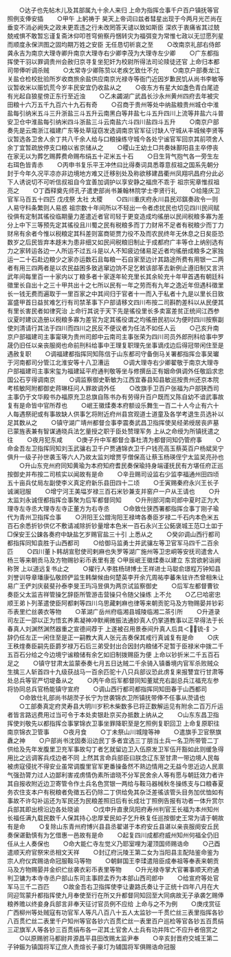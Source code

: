 <!-- { "loadSidebar": true } -->
　　○达子也先帖木儿及其部属九十余人来归  上命为指挥佥事千户百户镇抚等官照例支俸安插
　　○甲午  上躬祷于  昊天上帝词曰兹者彗星出现于今两月光芒尚在垂变不消必阙失之政未更乖违之行未改罔答天谴以致如斯臣  深疚于衷痛省其过兢兢戒惧不敢暂忘谨复斋沐仰叩苍穹俯察丹悃转灾为福弭变为常惟七政以无愆愿列星而顺度永保洪图之固均期万姓之安臣  无任恳切祈哀之至
　　○改南京礼部右侍郎龚永吉为南京大理寺卿升南京大理寺右少卿李茂为大理寺左少卿
　　○广东都指挥使干羽以罪调贵州会赦归京寻复坐犯奸为校尉所得法司论赎徒还官  上命归本都司带俸听调杀贼
　　○太常寺少卿陈贽以老疾乞致仕不允
　　○南京户部奏龙江关盐仓检校批验所岁收商旅余盐供应南京光禄寺等衙门近因岁歉民饥从尚书李敏等议暂收米以赈饥荒今岁丰民安宜仍收盐从之
　　○夜东方有星大如盏色青白尾迹有光起自狼星傍正东行至近浊
　　○乙未蠲湖广武昌长沙永州黄州四府去年被灾田粮十六万五千九百六十九石有奇
　　○召商于贵州等处中纳盐粮贵州城仓中淮盐每引纳米五斗三升浙盐三斗五升云南黑白等井盐七斗五升四川上流等井盐六斗普安卫仓中淮盐每引纳米四斗浙盐三斗云南盐六斗四川盐四斗五升
　　○南京户部奏先是云南浙江福建广东等处草寇窃发选调南京官军征讨缺人守城从丰城候李贤等议暂选各卫舍人余丁共八千余人给与口粮操练守城今各处宁谧官军回京其前项舍人余丁宜暂疏放停支口粮以省京储从之
　　○稷山王幼土□共奏妹鄯阳县主卒停丧在家无以为葬乞赐葬费命赐布绢五十疋米五十石
　　○日生背气抱气各一旁生左右珥色皆青赤
　　○丙申书复乐平王冲烋曰比得奏词具悉尊意叔祖之国系先朝分封于今年久况平凉亦非边境地方难又迁移别处及称欲移建昌衢州凤翔巩昌府分此必下人诱说切不可听信叔祖自今宜善加调护以享安静之福庶不乖于  祖宗宪章惟叔祖亮之
　　○丁酉释奠先师孔子遣吏部尚书兼翰林院学士李贤行礼
　　○给隆庆卫官军马百五十四匹  戊戌祭  太社  太稷
　　○四川重庆府永川县民邓錤奏政令一则人易守科条繁则人易惑  祖宗数十年间所以不轻出一令者虑扰民也切见四川民间赋役俱有定制其徭役临期量力差遣近者官司轻于更变造成均徭册以民间税粮多寡为差分上中下三等预先定其徭役且川蜀之民有税粮多而丁力财帛不足者有税粮少而丁力财帛有余者今惟以税粮定其科差则富商钜贾力役不及而农民终年无休息之日矣臣恐数岁之后民皆弃本趍末为患非细又如民间税粮旧制止于成都府广丰等仓上纳别选有力之家转运各边一人所运不过五斗是以人不知疲边储易足近者均徭册成粮多之家独运一二十石赴边粮少之家亦运数石且每粮一石自家至边计其路途所费有用银一二两者有用三四两者是以农民益困多致逃窜边饷不足乞敕该部革去新例止遵旧制又言洪武年间每里百一十家内以丁粮多者十家逐年轮充里长其余轮充十年甲首遇有朝廷科徵里长自出十之三十甲共出十之七所以民有一年之劳而有九年之逸近年但遇科徵里长一钱无费而遍取于一里百家之中其间归于官者十一而入于私者十九是以里长日致富盛甲首日益贫难乞行有司禁革事下户部请移文四川布按二司斟酌差科以从民便其有里长害民者如律究治  上命行其说于天下先是徭役里长多卖富差贫正统间江西参议夏时建议造册以税粮多寡为差官为定其徭役谓之均徭册民初以为便时四川按察副使刘清请行其法于四川而四川之民反不便议者为任法不如任人云
　　○己亥升南京户部福建司主事甯瑛为贵州司郎中云南司主事张荣为四川司员外郎刑科给事中罗晟仍旧任以亲丧服阕也命前刑科给事中王理复职理先坐事谪戍边后得冠带闲住至是遇赦复职
　　○调福建都指挥同知陈信于山东都司守备倒马关署都指挥佥事吴瓛于河南都司分管江北淮安等十八卫漕运
　　○调大理寺右少卿翟敬于南京大理寺户部福建司主事宋玺为福建延平府通判敬等坐与修撰岳正有姻命俱调外任敬謟求忠国公石亨得调南京
　　○调监察御史靳敏为江西宜春县知县敏巡按贵州还京本院考核敏阿附都御史蒋琳枉问人罪故调外任
　　○改旗手卫百户张福为户部狭西司主事仍于文华殿书办福原充卫总旗自陈书办有劳得升百户既而又陈自幼不谙武事故复有是命皆中官所荐也
　　○岷王徽煣奏本府额设乐舞生一百二十人今止有六十人每遇祭祀或有事故缺人供事乞将附近府州县宫观道士道童及各学考退生员选补以足其数从之
　　○镇守湖广靖州都督佥事李震奏武昌卫指挥使吴经弟绶居丧庐墓已蒙旌表兼有智谋通晓兵法乞量授之职于臣处赞理军务  上从之命绶为所镇抚遣之往
　　○夜月犯东咸
　　○庚子升中军都督佥事杜清为都督同知仍管府事
　　○命金吾左卫指挥同知刘玉武骧右卫千户贾通锦衣卫千户钱亮高玉蔡英百户杨斌吴宁俱升一级子孙世袭玉等六人乃故太监刘增贾亨僧保高让蔡玉杨瑛侄宁太监吴亮孙也
　　○升山东兖州府同知黄瑜为本府知府耆民奏保瑜持身端谨抚民有方堪任府正巡按御史并布按二司核实以闻故有是命
　　○辛丑赐司设监右少监李福通州田四顷五十亩兵仗局左副使李义真定府新乐县田四十二顷
　　○壬寅赐秦府永兴王长子诚澜冠服
　　○增宁河王美堛岁禄三百石米钞兼支并窑户一户从王请也
　　○升太监刘永诚侄都指挥佥事聚为后军都督同知
　　○升刑部河南司郎中夏时正为大理寺左寺丞大理寺左寺正董方为右寺丞
　　○命致仕狭西署都指挥佥事丁刚子瑜代为青州卫指挥佥事
　　○汧阳王公鏳洵阳王禄埤各奏臣岁禄二千石内本色米五百石余悉折钞供亿不敷请减除折钞量增本色米一百石永兴王公鉐褒城王范□土吅于□保安王公鋉各奏府中缺盐乞岁赐官盐三十引  上悉从之
　　○癸卯调山西行都司都指挥同知袁胜于山西都司
　　○给御马监勇士并武骧左等卫官军马四千二百余匹
　　○四川董卜韩胡宣慰使司剌麻也失罗等湖广施州等卫忠峒等安抚司遣舍人杨三等来朝贡马及方物赐钞彩币表里有差
○甲辰岷王徽煣奏以建立  东宫欲躬诣阙称贺  上以道远复书止之
　　○擢行人李胜杨琎博士王祥进士马聪俞璟程万钟知县刘誉训导章璠康弘敬顾俨监生韩槃候由何楚英李开余亢周祐李蕃朱铉许杰曾相朱让易广王俨刘庆裴斐孙泰李旻王玙冯昱俱为两京试监察御史
　　○后军左都督曹钦奏臣父太监吉祥管操乞辞臣所管游击营操只令随父操练  上不允
　　○乙巳哈密忠顺王弟卜列革遣使臣阿都剌等四川乌思藏剌麻也律等来朝贡驼马及方物赐晏并钞彩币表里纻丝袭衣等物
　　○革湖广岳州府临湘县城陵临湘二茶引所
　　○升道录司左正一邵以正为悟玄养素凝神冲默阐微振法通妙真人仍掌道教事以正早得法于长春真人刘渊然渊然器重之宣德间荐于  上遂被召用景泰间升真人后具＜锍-釒＞辞仍任左正一闲住至是正一嗣教大真人张元吉奏保其戒行真诚复有是命
　　○庆王秩煃奏臣嗣先臣爵岁禄万石后三弟受封出合因封内粮储不足暂于臣禄米中拨二千五百石分给之今边境宁谧粮储有余乞如旧制拨赐臣为便  上命以钞折米二千五百石足之
　　○镇守甘肃太监蒙泰奏七月五日达贼二千余骑入镇番境内官军杀败贼众生擒三人斩首四十九级获战马一百余匹驼十八只兵部议恐此虏复来报讐宜行甘肃等处总兵等官严切堤备从之
　　○丙午命后军都督同知董斌充右副总兵江福充左参将协同总兵官杨能镇守宣府
　　○调山西行都司都指挥同知田春于山西都司
　　○命致仕礼部尚书胡濙子长宁为世袭锦衣卫所镇抚带俸不任事从濙请也
　　○工部奏真定府灵寿县大明川岁积木柴数多已将正数解运见有附余二百万斤运者皆言路远费用过当可令于本处卖银赴京买办抵数上纳从之
　　○山东东昌卫指挥使刘敬先以都指挥佥事掌锦衣卫事坐罪降职至是乞照例复职回卫  上命复原职往南京锦衣卫管事
　　○夜月食
　　○丁未祭山川城隍等神
　　○遣旗手卫官祭旗纛之神
　　○户部尚书沈固奏沿边民丁多者宜选三丁朋当土兵一名卫所带管二丁供给及先年发腹里卫充军事故勾丁者乞就留边卫入伍原发卫军伍开豁如此则缓急得用比之远调客兵戍边者不同  上然其言命兵部臣曰朕念辽东至甘肃一带边境人民每被虏寇侵扰不得安业虽常调腹里官军更番操备然不熟边情用之无益今思近边人民禀气强劲膂力过人边鄙利害戎虏情伪素所谙晓不分军民舍余人等有愿与朝廷效力者许其自报收附近边卫寄管令作土兵名色赏银一两给与鞍马器械秋冬操练支与口粮春夏务农住支本户有税粮者免徵五石仍除二丁供给免其杂泛差徭该管头目务加优恤如有事故不许勾补运还为军民还为民粮差照旧后有长成壮丁照例告报有功者一体升赏尔兵部其即出榜沿边各处晓谕
　　○戊申升直隶凤阳府寿州判官王长福为本州知州长福任满九载民数千人保其持心忠厚爱民如子乞升秩复任巡按御史王常为请于朝故有是命
　　○复除山东青州府博兴县县丞翟谌于本府安丘县谌以亲丧服阕安丘民奏保谌勤慎有为乞借惠一邑故有是命
　　○起复四川成都府威州知州何福全仍旧任从土人奏保也
　　○命大能仁寺左觉义乃耶室哩为灌顶国师赐诰命
　　○己酉遣顺天府官祭宋丞相文天祥
　　○封辽府沅陵王第二女为当阳县主配陆鉴命鉴为宗人府仪宾赐诰命冠服鞍马等物
　　○朝鲜国王李瑈遣陪臣成奉祖等奉表来朝贡马及方物赐晏并金织纻丝袭衣彩币表里等物
　　○升光禄寺掌大官署事顺天府通判卫镛为本寺寺丞户部山东司主事顾孟乔为本部山西司郎中
　　○给宣府等处官军马三千二百匹
　　○故金吾右卫指挥使李让妻路氏奏让于正统十四年八月在大同迎驾蒙升都指挥使九月奉使至行在所又升都督同知回至大同病故无子承袭乞赐俸粮养赡以终妾身兵部言非奉天征讨官员例不应给  上命与之不为例
　　○庚戌赏征广西柳州等处贼寇有功官军人等凡八百八十五人太监钞一千贯纻丝三表里指挥各钞八百贯纻丝二表里千户知州等官各钞六百贯纻丝一表里百户巡检等官各钞五百贯绢三疋旗军人等各钞三百贯绢布各一疋其土官舍人土兵有功并阵亡不应升者倍赏之
　　○以原赐驸马都尉井源昌平县田改赐太监尹奉
　　○辛亥封晋府交城王第二子钟鋠为镇国将军辽庶人贵煊长子豪圢为辅国将军俱赐诰命冠服

